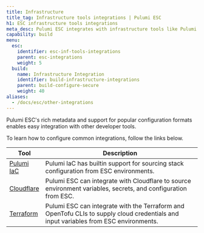 ```yaml
---
title: Infrastructure
title_tag: Infrastructure tools integrations | Pulumi ESC
h1: ESC infrastructure tools integrations
meta_desc: Pulumi ESC integrates with infrastructure tools like Pulumi IaC, Cloudflare, and Terraform for management of environment variables, secrets, and configurations.
capability: build
menu:
  esc:
    identifier: esc-inf-tools-integrations
    parent: esc-integrations
    weight: 5
  build:
    name: Infrastructure Integration
    identifier: build-infrastructure-integrations
    parent: build-configure-secure
    weight: 40
aliases:
  - /docs/esc/other-integrations
---
```


Pulumi ESC's rich metadata and support for popular configuration formats enables easy integration with other developer tools.

To learn how to configure common integrations, follow the links below.

| Tool                                                          | Description                                                                                                                 |
|---------------------------------------------------------------|-----------------------------------------------------------------------------------------------------------------------------|
| [Pulumi IaC](/docs/esc/integrations/infrastructure/pulumi-iac/) | Pulumi IaC has builtin support for sourcing stack configuration from ESC environments.                                      |
| [Cloudflare](/docs/esc/integrations/infrastructure/cloudflare)         | Pulumi ESC can integrate with Cloudflare to source environment variables, secrets, and configuration from ESC.              |                                                           |
| [Terraform](/docs/esc/integrations/infrastructure/terraform)           | Pulumi ESC can integrate with the Terraform and OpenTofu CLIs to supply cloud credentials and input variables from ESC environments. |

